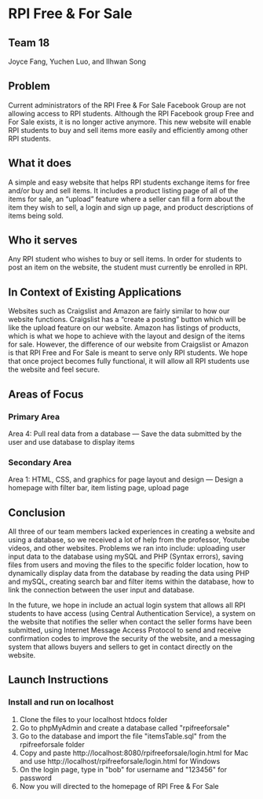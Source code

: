 # RPI Free & For Sale

## Team 18
Joyce Fang, Yuchen Luo, and Ilhwan Song

## Problem
Current administrators of the RPI Free & For Sale Facebook Group are not allowing access to RPI students. Although the RPI Facebook group Free and For Sale exists, it is no longer active anymore. This new website will enable RPI students to buy and sell items more easily and efficiently among other RPI students.

## What it does
A simple and easy website that helps RPI students exchange items for free and/or buy and sell items. It includes a product listing page of all of the items for sale, an “upload” feature where a seller can fill a form about the item they wish to sell, a login and sign up page, and product descriptions of items being sold.

## Who it serves
Any RPI student who wishes to buy or sell items. In order for students to post an item on the website, the student must currently be enrolled in RPI.

## In Context of Existing Applications
Websites such as Craigslist and Amazon are fairly similar to how our website functions. Craigslist has a “create a posting” button which will be like the upload feature on our website. Amazon has listings of products, which is what we hope to achieve with the layout and design of the items for sale. However, the difference of our website from Craigslist or Amazon is that RPI Free and For Sale is meant to serve only RPI students. We hope that once project becomes fully functional, it will allow all RPI students use the website and feel secure.

## Areas of Focus
### Primary Area
Area 4: Pull real data from a database — Save the data submitted by the user and use database to display items
### Secondary Area
Area 1: HTML, CSS, and graphics for page layout and design — Design a homepage with filter bar, item listing page, upload page

## Conclusion
All three of our team members lacked experiences in creating a website and using a database, so we received a lot of help from the professor, Youtube videos, and other websites. Problems we ran into include: uploading user input data to the database using mySQL and PHP (Syntax errors), saving files from users and moving the files to the specific folder location, how to dynamically display data from the database by reading the data using PHP and mySQL, creating search bar and filter items within the database, how to link the connection between the user input and database. 

In the future, we hope in include an actual login system that allows all RPI students to have access (using Central Authentication Service), a system on the website that notifies the seller when contact the seller forms have been submitted, using Internet Message Access Protocol to send and receive confirmation codes to improve the security of the website, and a messaging system that allows buyers and sellers to get in contact directly on the website.

## Launch Instructions

### Install and run on localhost
1. Clone the files to your localhost htdocs folder
2. Go to phpMyAdmin and create a database called "rpifreeforsale"
3. Go to the database and import the file "itemsTable.sql" from the rpifreeforsale folder
4. Copy and paste http://localhost:8080/rpifreeforsale/login.html for Mac and use http://localhost/rpifreeforsale/login.html for Windows
5. On the login page, type in "bob" for username and "123456" for password
6. Now you will directed to the homepage of RPI Free & For Sale
